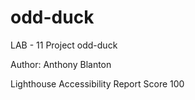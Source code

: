 # odd-duck

LAB - 11
Project odd-duck

Author: Anthony Blanton

Lighthouse Accessibility Report Score 100

